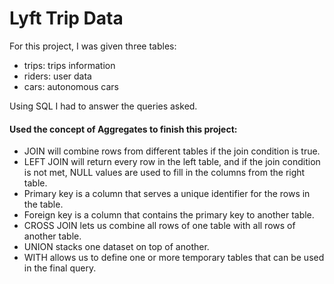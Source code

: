 # Lyft Trip Data

For this project, I was given three tables:
 - trips: trips information
 - riders: user data
 - cars: autonomous cars

Using SQL I had to answer the queries asked.

#### Used the concept of Aggregates to finish this project:
 - JOIN will combine rows from different tables if the join condition is true.
 - LEFT JOIN will return every row in the left table, and if the join condition is not met, NULL values are used to fill in the columns from the right table.
 - Primary key is a column that serves a unique identifier for the rows in the table.
 - Foreign key is a column that contains the primary key to another table.
 - CROSS JOIN lets us combine all rows of one table with all rows of another table.
 - UNION stacks one dataset on top of another.
 - WITH allows us to define one or more temporary tables that can be used in the final query.
